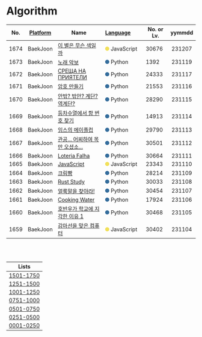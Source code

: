 # Algorithm
|No.|[Platform](https://github.com/hwahyeon/solved-algorithms/tree/main/attributes/platform)|Name|[Language](https://github.com/hwahyeon/solved-algorithms/tree/main/attributes/language)&nbsp;&nbsp;&nbsp;&nbsp;&nbsp;&nbsp;&nbsp;|No. or Lv.|yymmdd|
|:---:|:---:|---|---|---|:---:|
|1674|BaekJoon|[이 별은 무슨 색일까](https://github.com/hwahyeon/solved-algorithms/blob/main/JavaScript/BaekJoon%20%7C%20%EC%9D%B4%20%EB%B3%84%EC%9D%80%20%EB%AC%B4%EC%8A%A8%20%EC%83%89%EC%9D%BC%EA%B9%8C.js)|<img src="https://github.com/hwahyeon/solved-algorithms/blob/main/attributes/language/JavaScript.svg" width="11" height="11"/> JavaScript|30676|231207|
|1673|BaekJoon|[노래 악보](https://github.com/hwahyeon/solved-algorithms/blob/main/Python/BaekJoon%202/BaekJoon%20%7C%20%EB%85%B8%EB%9E%98%20%EC%95%85%EB%B3%B4.py)|<img src="https://github.com/hwahyeon/solved-algorithms/blob/main/attributes/language/Python.svg" width="11" height="11"/> Python|1392|231119|
|1672|BaekJoon|[СРЕЩА НА ПРИЯТЕЛИ](https://github.com/hwahyeon/solved-algorithms/blob/main/Python/BaekJoon%202/BaekJoon%20%7C%20%D0%A1%D0%A0%D0%95%D0%A9%D0%90%20%D0%9D%D0%90%20%D0%9F%D0%A0%D0%98%D0%AF%D0%A2%D0%95%D0%9B%D0%98.py)|<img src="https://github.com/hwahyeon/solved-algorithms/blob/main/attributes/language/Python.svg" width="11" height="11"/> Python|24333|231117|
|1671|BaekJoon|[암호 만들기](https://github.com/hwahyeon/solved-algorithms/blob/main/Python/BaekJoon%202/BaekJoon%20%7C%20%EC%95%94%ED%98%B8%20%EB%A7%8C%EB%93%A4%EA%B8%B0.py)|<img src="https://github.com/hwahyeon/solved-algorithms/blob/main/attributes/language/Python.svg" width="11" height="11"/> Python|21553|231116|
|1670|BaekJoon|[안밖? 밖안? 계단? 역계단?](https://github.com/hwahyeon/solved-algorithms/blob/main/Python/BaekJoon%202/BaekJoon%20%7C%20%EC%95%88%EB%B0%96%3F%20%EB%B0%96%EC%95%88%3F%20%EA%B3%84%EB%8B%A8%3F%20%EC%97%AD%EA%B3%84%EB%8B%A8%3F.py)|<img src="https://github.com/hwahyeon/solved-algorithms/blob/main/attributes/language/Python.svg" width="11" height="11"/> Python|28290|231115|
|1669|BaekJoon|[등차수열에서 항 번호 찾기](https://github.com/hwahyeon/solved-algorithms/blob/main/Python/BaekJoon%202/BaekJoon%20%7C%20%EB%93%B1%EC%B0%A8%EC%88%98%EC%97%B4%EC%97%90%EC%84%9C%20%ED%95%AD%20%EB%B2%88%ED%98%B8%20%EC%B0%BE%EA%B8%B0.py)|<img src="https://github.com/hwahyeon/solved-algorithms/blob/main/attributes/language/Python.svg" width="11" height="11"/> Python|14913|231114|
|1668|BaekJoon|[임스의 메이플컵](https://github.com/hwahyeon/solved-algorithms/blob/main/Python/BaekJoon%202/BaekJoon%20%7C%20%EC%9E%84%EC%8A%A4%EC%9D%98%20%EB%A9%94%EC%9D%B4%ED%94%8C%EC%BB%B5.py)|<img src="https://github.com/hwahyeon/solved-algorithms/blob/main/attributes/language/Python.svg" width="11" height="11"/> Python|29790|231113|
|1667|BaekJoon|[관공... 어찌하여 목만 오셨소...](https://github.com/hwahyeon/solved-algorithms/blob/main/Python/BaekJoon%202/BaekJoon%20%7C%20%EA%B4%80%EA%B3%B5...%20%EC%96%B4%EC%B0%8C%ED%95%98%EC%97%AC%20%EB%AA%A9%EB%A7%8C%20%EC%98%A4%EC%85%A8%EC%86%8C....py)|<img src="https://github.com/hwahyeon/solved-algorithms/blob/main/attributes/language/Python.svg" width="11" height="11"/> Python|30501|231112|
|1666|BaekJoon|[Loteria Falha](https://github.com/hwahyeon/solved-algorithms/blob/main/Python/BaekJoon%202/BaekJoon%20%7C%20Loteria%20Falha.py)|<img src="https://github.com/hwahyeon/solved-algorithms/blob/main/attributes/language/Python.svg" width="11" height="11"/> Python|30664|231111|
|1665|BaekJoon|[JavaScript](https://github.com/hwahyeon/solved-algorithms/blob/main/JavaScript/BaekJoon%20%7C%20JavaScript.js)|<img src="https://github.com/hwahyeon/solved-algorithms/blob/main/attributes/language/JavaScript.svg" width="11" height="11"/> JavaScript|23343|231110|
|1664|BaekJoon|[크림빵](https://github.com/hwahyeon/solved-algorithms/blob/main/Python/BaekJoon%202/BaekJoon%20%7C%20%ED%81%AC%EB%A6%BC%EB%B9%B5.py)|<img src="https://github.com/hwahyeon/solved-algorithms/blob/main/attributes/language/Python.svg" width="11" height="11"/> Python|28214|231109|
|1663|BaekJoon|[Rust Study](https://github.com/hwahyeon/solved-algorithms/blob/main/Python/BaekJoon%202/BaekJoon%20%7C%20Rust%20Study.py)|<img src="https://github.com/hwahyeon/solved-algorithms/blob/main/attributes/language/Python.svg" width="11" height="11"/> Python|30033|231108|
|1662|BaekJoon|[얼룩말을 찾아라!](https://github.com/hwahyeon/solved-algorithms/blob/main/Python/BaekJoon%202/BaekJoon%20%7C%20%EC%96%BC%EB%A3%A9%EB%A7%90%EC%9D%84%20%EC%B0%BE%EC%95%84%EB%9D%BC!.py)|<img src="https://github.com/hwahyeon/solved-algorithms/blob/main/attributes/language/Python.svg" width="11" height="11"/> Python|30454|231107|
|1661|BaekJoon|[Cooking Water](https://github.com/hwahyeon/solved-algorithms/blob/main/Python/BaekJoon%202/BaekJoon%20%7C%20Cooking%20Water.py)|<img src="https://github.com/hwahyeon/solved-algorithms/blob/main/attributes/language/Python.svg" width="11" height="11"/> Python|17924|231106|
|1660|BaekJoon|[호반우가 학교에 지각한 이유 1](https://github.com/hwahyeon/solved-algorithms/blob/main/Python/BaekJoon%202/BaekJoon%20%7C%20%ED%98%B8%EB%B0%98%EC%9A%B0%EA%B0%80%20%ED%95%99%EA%B5%90%EC%97%90%20%EC%A7%80%EA%B0%81%ED%95%9C%20%EC%9D%B4%EC%9C%A0%201.py)|<img src="https://github.com/hwahyeon/solved-algorithms/blob/main/attributes/language/Python.svg" width="11" height="11"/> Python|30468|231105|
|1659|BaekJoon|[감마선을 맞은 컴퓨터](https://github.com/hwahyeon/solved-algorithms/blob/main/JavaScript/BaekJoon%20%7C%20%EA%B0%90%EB%A7%88%EC%84%A0%EC%9D%84%20%EB%A7%9E%EC%9D%80%20%EC%BB%B4%ED%93%A8%ED%84%B0.js)|<img src="https://github.com/hwahyeon/solved-algorithms/blob/main/attributes/language/JavaScript.svg" width="11" height="11"/> JavaScript|30402|231104|


<br/>
<br/>

|Lists|
|:---:|
|[1501-1750](./lists/1501-1750.md)|
|[1251-1500](./lists/1251-1500.md)|
|[1001-1250](./lists/1001-1250.md)|
|[0751-1000](./lists/0751-1000.md)|
|[0501-0750](./lists/0501-0750.md)|
|[0251-0500](./lists/0251-0500.md)|
|[0001-0250](./lists/0001-0250.md)|


<!-- <details>
<summary>Hide/Show</summary>
</details> -->
